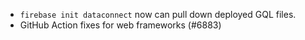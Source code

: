 - `firebase init dataconnect` now can pull down deployed GQL files.
- GitHub Action fixes for web frameworks (#6883)

